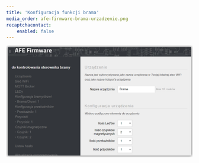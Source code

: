 ```yaml
---
title: 'Konfiguracja funkcji brama'
media_order: afe-firmware-brama-urzadzenie.png
recaptchacontact:
    enabled: false
---
```


![](afe-firmware-brama-urzadzenie.png)